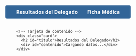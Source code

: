 <!DOCTYPE html>
<html lang="es">
<head>
  <meta charset="UTF-8" />
  <meta name="viewport" content="width=device-width, initial-scale=1.0" />
  <title>Delegado - Resultados y Ficha Médica</title>
  <style>
    /* Estilos generales */
    html, body {
      margin: 0;
      padding: 0;
      height: 100%;
      font-family: 'Segoe UI', Tahoma, Geneva, Verdana, sans-serif;
    }

    /* Contenedor del fondo */
    .bg {
      position: fixed;
      top: 0;
      left: 0;
      width: 100vw;
      height: 100vh;
      background: url('https://i.postimg.cc/fTq7v4wc/BANNERS-C15-1.png') no-repeat center center;
      background-size: cover;
      z-index: -1;
    }

    /* Contenedor principal */
    .container {
      display: flex;
      flex-direction: column;
      align-items: center;
      justify-content: flex-start;
      min-height: 100vh;
      padding: 20px;
      box-sizing: border-box;
    }

    /* Menú de navegación */
    .navbar {
      background-color: rgba(0, 64, 128, 0.8);
      padding: 10px 20px;
      border-radius: 5px;
      margin-bottom: 20px;
      text-align: center;
    }

    .nav-list {
      list-style: none;
      margin: 0;
      padding: 0;
      display: flex;
      justify-content: center;
      flex-wrap: wrap;
    }

    .nav-list li {
      margin: 0 15px;
    }

    .nav-list li a {
      color: #fff;
      text-decoration: none;
      font-weight: bold;
      transition: color 0.3s;
    }

    .nav-list li a:hover {
      color: #ffcc00;
    }

    /* Tarjeta de contenido */
    .card {
      background-color: rgba(255, 255, 255, 0.9);
      padding: 30px;
      border-radius: 10px;
      box-shadow: 0 4px 15px rgba(0, 0, 0, 0.2);
      max-width: 600px;
      width: 100%;
      overflow-y: auto;
      max-height: 70vh;
    }

    h2 {
      text-align: center;
      margin-bottom: 20px;
    }

    ul {
      list-style: none;
      padding: 0;
    }

    li {
      margin-bottom: 10px;
      font-size: 16px;
      color: #555;
    }

    .verde {
      color: green;
      font-weight: bold;
    }

    .rojo {
      color: red;
      font-weight: bold;
    }

    .negrita {
      font-weight: bold;
    }

    /* Responsividad */
    @media (max-width: 600px) {
      .nav-list {
        flex-direction: column;
        align-items: center;
      }

      .nav-list li {
        margin: 5px 0;
      }

      .card {
        padding: 20px;
        max-height: none;
      }
    }
  </style>
</head>
<body>
  <div class="bg"></div>
  <div class="container">
    <!-- Menú de navegación -->
    <nav class="navbar">
      <ul class="nav-list">
        <li><a href="#" onclick="mostrarSeccion('resultados')">Resultados del Delegado</a></li>
        <li><a href="#" onclick="mostrarSeccion('ficha')">Ficha Médica</a></li>
      </ul>
    </nav>

    <!-- Tarjeta de contenido -->
    <div class="card">
      <h2 id="titulo">Resultados del Delegado</h2>
      <div id="contenido">Cargando datos...</div>
    </div>
  </div>

  <script>
    // Función para obtener el ID del delegado desde la URL
    function getDelegadoID() {
      const params = new URLSearchParams(window.location.search);
      return params.get("id");
    }

    // URLs de las hojas de cálculo publicadas como CSV
    const urlResultados = "https://docs.google.com/spreadsheets/d/e/2PACX-1vT6fLIskyoJRS2F82f4Sb1oaxpvr2oro_-nyWKy3fDEN6VEtKY0mdrH9Pd5qyGLRpQF5GDVTgHVxCBT/pub?gid=0&single=true&output=csv";
    const urlFichaMedica = "https://docs.google.com/spreadsheets/d/e/2PACX-1vT6fLIskyoJRS2F82f4Sb1oaxpvr2oro_-nyWKy3fDEN6VEtKY0mdrH9Pd5qyGLRpQF5GDVTgHVxCBT/pub?gid=2052349342&single=true&output=csv";

    // Función para mostrar la sección seleccionada
    function mostrarSeccion(seccion) {
      const id = getDelegadoID();
      const titulo = document.getElementById('titulo');
      const contenido = document.getElementById('contenido');

      if (!id) {
        contenido.innerHTML = "<p><strong>ID de delegado no proporcionado en la URL.</strong></p>";
        return;
      }

      if (seccion === 'resultados') {
        titulo.textContent = "Resultados del Delegado";
        cargarDatos(urlResultados, id, 'resultados');
      } else if (seccion === 'ficha') {
        titulo.textContent = "Ficha Médica";
        cargarDatos(urlFichaMedica, id, 'ficha');
      }
    }

    // Función para cargar los datos desde Google Sheets
    async function cargarDatos(url, id, tipo) {
      try {
        const response = await fetch(url);
        const texto = await response.text();

        const filas = texto.trim().split('\n').map(fila => fila.split(/,(?=(?:(?:[^"]*"){2})*[^"]*$)/));
        const encabezados = filas[2]; // Fila 3 (índice 2) contiene los encabezados
        const datos = filas.slice(3); // Datos a partir de la fila 4

        const delegado = datos.find(fila => fila[0].trim() === id);
        const contenedor = document.getElementById('contenido');

        if (!delegado) {
          contenedor.innerHTML = "<p><strong>Delegado no encontrado.</strong></p>";
          return;
        }

        let html = "<ul>";

        if (tipo === 'resultados') {
          const delegacion = delegado[1]; // Columna B
          const nombre = delegado[2];     // Columna C
          const checkin = delegado[3];    // Columna D

          html += `<li><strong>Nombre:</strong> ${nombre}</li>`;
          html += `<li><strong>Delegación:</strong> ${delegacion}</li>`;

          // Estado de Check-In
          if (checkin.toUpperCase() === "REGISTRADO") {
            html += `<li><strong>Check-In:</strong> <span class="verde">REGISTRADO</span></li>`;
          } else {
            html += `<li><strong>Check-In:</strong> <span class="rojo">NO CHECK-IN</span></li>`;
          }

          // Mostrar categorías y puntuaciones desde la columna E (índice 4)
          for (let i = 4; i < encabezados.length; i++) {
            const categoria = encabezados[i]?.trim() || `Categoría ${i + 1}`;
            const puntuacion = delegado[i]?.trim() || '0';
            html += `<li><strong>${categoria}:</strong> ${puntuacion}</li>`;
          }
        } else if (tipo === 'ficha') {
          // Mostrar todos los campos de la ficha médica
          for (let i = 1; i < encabezados.length; i++) {
            const campo = encabezados[i]?.trim() || `Campo ${i + 1}`;
            const valor = delegado[i]?.trim() || 'N/A';
            html += `<li><strong>${campo}:</strong> <span class="negrita">${valor}</span></li>`;
          }
        }

        html += "</ul>";
        contenedor.innerHTML = html;

      } catch (error) {
        console.error(error);
        document.getElementById('contenido').innerHTML = "<p><strong>Error al cargar los datos.</strong></p>";
      }
    }

    // Cargar la sección de resultados por defecto al cargar la página
    window.onload = () => {
      mostrarSeccion('resultados');
    };
  </script>
</body>
</html>
